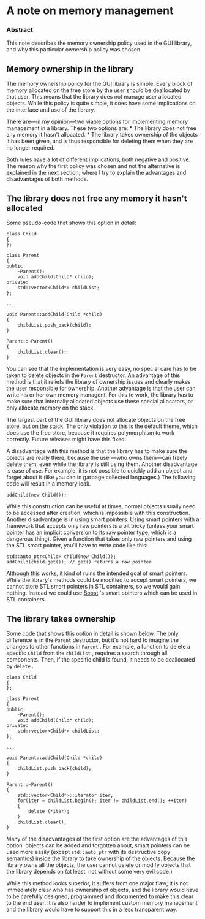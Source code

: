 # A note on memory management
### Abstract

This note describes the memory ownership policy used in the GUI library, and why this particular ownership policy was chosen.

## Memory ownership in the library

The memory ownership policy for the GUI library is simple. Every block of memory allocated on the free store by the user should be deallocated by that user. This means that the library does not manage user allocated objects. While this policy is quite simple, it does have some implications on the interface and use of the library.

There are—in my opinion—two viable options for implementing memory management in a library. These two options are:
* 
The library does not free any memory it hasn't allocated.
* 
The library takes ownership of the objects it has been given, and is thus responsible for deleting them when they are no longer required.

Both rules have a lot of different implications, both negative and positive. The reason why the first policy was chosen and not the alternative is explained in the next section, where I try to explain the advantages and disadvantages of both methods.

## The library does not free any memory it hasn't allocated

Some pseudo-code that shows this option in detail:

    class Child
    {
    };
    
    class Parent
    {
    public:
        ~Parent();
        void addChild(Child* child);
    private: 
        std::vector<Child*> childList;
    };
    
    ...
    
    void Parent::addChild(Child *child)
    {
        childList.push_back(child);
    }
    
    Parent::~Parent()
    {
        childList.clear(); 
    }

You can see that the implementation is very easy, no special care has to be taken to delete objects in the `Parent` destructor. An advantage of this method is that it reliefs the library of ownership issues and clearly makes the user responsible for ownership. Another advantage is that the user can write his or her own memory managent. For this to work, the library has to make sure that internally allocated objects use these special allocators, or only allocate memory on the stack.

The largest part of the GUI library does not allocate objects on the free store, but on the stack. The only violation to this is the default theme, which does use the free store, because it requires polymorphism to work correctly. Future releases might have this fixed.

A disadvantage with this method is that the library has to make sure the objects are really there, because the user—who owns them—can freely delete them, even while the library is still using them. Another disadvantage is ease of use. For example, it is not possible to quickly add an object and forget about it (like you can in garbage collected languages.) The following code will result in a memory leak.

    addChild(new Child());

While this construction can be useful at times, normal objects usually need to be accessed after creation, which is impossible with this construction. Another disadvantage is in using smart pointers. Using smart pointers with a framework that accepts only raw pointers is a bit tricky (unless your smart pointer has an implicit conversion to its raw pointer type, which is a dangerous thing). Given a function that takes only raw pointers and using the STL smart pointer, you'll have to write code like this:

    std::auto_ptr<Child> child(new Child());
    addChild(child.get()); // get() returns a raw pointer

Although this works, it kind of ruins the intended goal of smart pointers. While the library's methods could be modified to accept smart pointers, we cannot store STL smart pointers in STL containers, so we would gain nothing. Instead we could use [Boost](http://www.boost.org) 's smart pointers which can be used in STL containers.

## The library takes ownership

Some code that shows this option in detail is shown below. The only difference is in the `Parent` destructor, but it's not hard to imagine the changes to other functions in `Parent` . For example, a function to delete a specific `Child` from the `childList` , requires a search through all components. Then, if the specific child is found, it needs to be deallocated by `delete` .

    class Child
    {
    };
    
    class Parent
    {
    public:
        ~Parent();
        void addChild(Child* child);
    private: 
        std::vector<Child*> childList;
    };
    
    ...
    
    void Parent::addChild(Child *child)
    {
        childList.push_back(child);
    }
    
    Parent::~Parent()
    {
        std::vector<Child*>::iterator iter;
        for(iter = childList.begin(); iter != childList.end(); ++iter)
        {
            delete (*iter);
        }
        childList.clear(); 
    }

Many of the disadvantages of the first option are the advantages of this option; objects can be added and forgotten about, smart pointers can be used more easily (except `std::auto_ptr` with its destructive copy semantics) inside the library to take ownership of the objects. Because the library owns all the objects, the user cannot delete or modify objects that the library depends on (at least, not without some very evil code.)

While this method looks superior, it suffers from one major flaw; it is not immediately clear who has ownership of objects, and the library would have to be carefully designed, programmed and documented to make this clear to the end user. It is also harder to implement custom memory management and the library would have to support this in a less transparent way.
